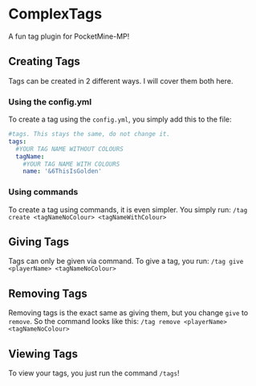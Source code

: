 # ComplexTags
A fun tag plugin for PocketMine-MP!

## Creating Tags
Tags can be created in 2 different ways. I will cover them both here.
### Using the config.yml
To create a tag using the `config.yml`, you simply add this to the file:
```yaml
#tags. This stays the same, do not change it.
tags:
  #YOUR TAG NAME WITHOUT COLOURS
  tagName:
    #YOUR TAG NAME WITH COLOURS
    name: '&6ThisIsGolden'
```
### Using commands
To create a tag using commands, it is even simpler. You simply run:
`/tag create <tagNameNoColour> <tagNameWithColour>`
## Giving Tags
Tags can only be given via command. To give a tag, you run:
`/tag give <playerName> <tagNameNoColour>`
## Removing Tags
Removing tags is the exact same as giving them, but you change `give` to `remove`. So the command looks like this:
`/tag remove <playerName> <tagNameNoColour>`

## Viewing Tags
To view your tags, you just run the command `/tags`!
